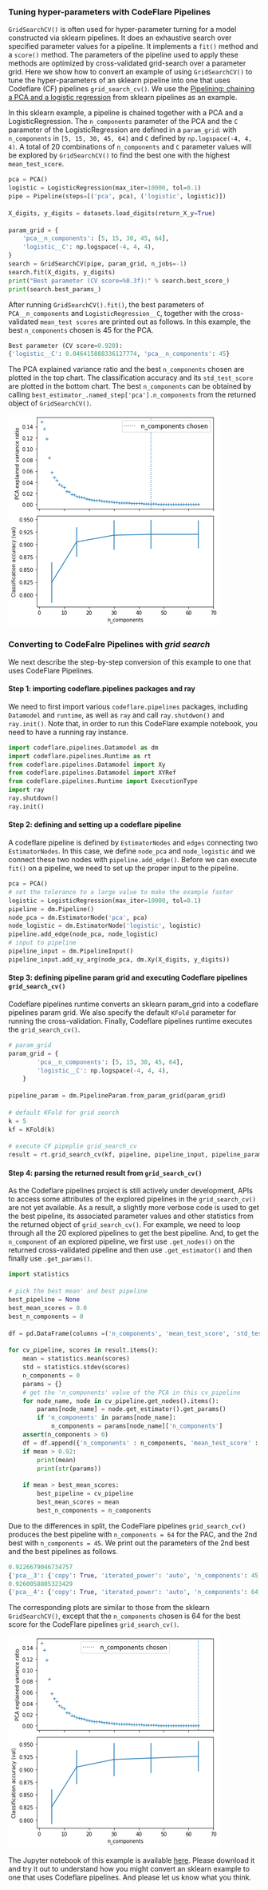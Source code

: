 <!--
{% comment %}
Copyright 2021 IBM

Licensed under the Apache License, Version 2.0 (the "License");
you may not use this file except in compliance with the License.
You may obtain a copy of the License at

http://www.apache.org/licenses/LICENSE-2.0

Unless required by applicable law or agreed to in writing, software
distributed under the License is distributed on an "AS IS" BASIS,
WITHOUT WARRANTIES OR CONDITIONS OF ANY KIND, either express or implied.
See the License for the specific language governing permissions and
limitations under the License.
{% endcomment %}
-->

### Tuning hyper-parameters with CodeFlare Pipelines

`GridSearchCV()` is often used for hyper-parameter turning for a model constructed via sklearn pipelines. It does an exhaustive search over specified parameter values for a pipeline. It implements a `fit()` method and a `score()` method. The parameters of the pipeline used to apply these methods are optimized by cross-validated grid-search over a parameter grid.
Here we show how to convert an example of using `GridSearchCV()` to tune the hyper-parameters of an sklearn pipeline into one that uses Codeflare (CF) pipelines `grid_search_cv()`. We use the [Pipelining: chaining a PCA and a logistic regression](https://scikit-learn.org/stable/auto_examples/compose/plot_digits_pipe.html#sphx-glr-auto-examples-compose-plot-digits-pipe-py) from sklearn pipelines as an example. 

In this sklearn example, a pipeline is chained together with a PCA and a LogisticRegression. The `n_components` parameter of the PCA and the `C` parameter of the LogisticRegression are defined in a `param_grid`: with `n_components` in `[5, 15, 30, 45, 64]` and `C` defined by `np.logspace(-4, 4, 4)`. A total of 20 combinations of `n_components` and `C` parameter values will be explored by `GridSearchCV()` to find the best one with the highest `mean_test_score`.

```python
pca = PCA()
logistic = LogisticRegression(max_iter=10000, tol=0.1)
pipe = Pipeline(steps=[('pca', pca), ('logistic', logistic)])

X_digits, y_digits = datasets.load_digits(return_X_y=True)

param_grid = {
    'pca__n_components': [5, 15, 30, 45, 64],
    'logistic__C': np.logspace(-4, 4, 4),
}
search = GridSearchCV(pipe, param_grid, n_jobs=-1)
search.fit(X_digits, y_digits)
print("Best parameter (CV score=%0.3f):" % search.best_score_)
print(search.best_params_)
```

After running `GridSearchCV().fit()`, the best parameters of `PCA__n_components` and `LogisticRegression__C`, together with the cross-validated `mean_test scores` are printed out as follows. In this example, the best `n_components` chosen is 45 for the PCA.

```python
Best parameter (CV score=0.920):
{'logistic__C': 0.046415888336127774, 'pca__n_components': 45}
```

The PCA explained variance ratio and the best `n_components` chosen are plotted in the top chart. The classification accuracy and its `std_test_score` are plotted in the bottom chart. The best `n_components` can be obtained by calling `best_estimator_.named_step['pca'].n_components` from the returned object of `GridSearchCV()`.

![](../images/pca_1.png)

### Converting to CodeFalre Pipelines with *grid search*


We next describe the step-by-step conversion of this example to one that uses CodeFlare Pipelines.

#### **Step 1: importing codeflare.pipelines packages and ray**

We need to first import various `codeflare.pipelines` packages, including `Datamodel` and `runtime`, as well as `ray` and call `ray.shutdwon()` and `ray.init()`. Note that, in order to run this CodeFlare example notebook, you need to have a running ray instance.

```python
import codeflare.pipelines.Datamodel as dm
import codeflare.pipelines.Runtime as rt
from codeflare.pipelines.Datamodel import Xy
from codeflare.pipelines.Datamodel import XYRef
from codeflare.pipelines.Runtime import ExecutionType
import ray
ray.shutdown()
ray.init()
```

#### **Step 2: defining and setting up a codeflare pipeline**

A codeflare pipeline is defined by `EstimatorNodes` and `edges` connecting two `EstimatorNodes`. In this case, we define `node_pca` and `node_logistic` and we connect these two nodes with `pipeline.add_edge()`. Before we can execute `fit()` on a pipeline, we need to set up the proper input to the pipeline.

```python
pca = PCA()
# set the tolerance to a large value to make the example faster
logistic = LogisticRegression(max_iter=10000, tol=0.1)
pipeline = dm.Pipeline()
node_pca = dm.EstimatorNode('pca', pca)
node_logistic = dm.EstimatorNode('logistic', logistic)
pipeline.add_edge(node_pca, node_logistic)
# input to pipeline
pipeline_input = dm.PipelineInput()
pipeline_input.add_xy_arg(node_pca, dm.Xy(X_digits, y_digits))
```

#### **Step 3: defining pipeline param grid and executing Codeflare pipelines `grid_search_cv()`** 

Codeflare pipelines runtime converts an sklearn param_grid into a codeflare pipelines param grid. We also specify the default `KFold` parameter for running the cross-validation. Finally, Codeflare pipelines runtime executes the `grid_search_cv()`.

```python
# param_grid
param_grid = {
        'pca__n_components': [5, 15, 30, 45, 64],
        'logistic__C': np.logspace(-4, 4, 4),
    }

pipeline_param = dm.PipelineParam.from_param_grid(param_grid)

# default KFold for grid search
k = 5
kf = KFold(k)

# execute CF pipeplie grid_search_cv
result = rt.grid_search_cv(kf, pipeline, pipeline_input, pipeline_param)
```

#### **Step 4: parsing the returned result from `grid_search_cv()`** 

As the Codeflare pipelines project is still actively under development, APIs to access some attributes of the explored pipelines in the `grid_search_cv()` are not yet available. As a result, a slightly more verbose code is used to get the best pipeline, its associated parameter values and other statistics from the returned object of `grid_search_cv()`. For example, we need to loop through all the 20 explored pipelines to get the best pipeline. And, to get the `n_component` of an explored pipeline, we first use `.get_nodes()` on the returned cross-validated pipeline and then use `.get_estimator()` and then finally use `.get_params()`.

```python
import statistics

# pick the best mean' and best pipeline
best_pipeline = None
best_mean_scores = 0.0
best_n_components = 0

df = pd.DataFrame(columns =('n_components', 'mean_test_score', 'std_test_score'))

for cv_pipeline, scores in result.items():
    mean = statistics.mean(scores)
    std = statistics.stdev(scores)
    n_components = 0
    params = {}
    # get the 'n_components' value of the PCA in this cv_pipeline
    for node_name, node in cv_pipeline.get_nodes().items():
        params[node_name] = node.get_estimator().get_params()
        if 'n_components' in params[node_name]:
            n_components = params[node_name]['n_components']
    assert(n_components > 0)
    df = df.append({'n_components' : n_components, 'mean_test_score' : mean, 'std_test_score' : std}, ignore_index=True)
    if mean > 0.92:
        print(mean)
        print(str(params))
        
    if mean > best_mean_scores:
        best_pipeline = cv_pipeline
        best_mean_scores = mean
        best_n_components = n_components
```

Due to the differences in split, the CodeFlare pipelines `grid_search_cv()` produces the best pipeline with `n_components = 64` for the PAC, and the 2nd best with `n_components = 45`. We print out the parameters of the 2nd best and the best pipelines as follows.

```python
0.9226679046734757
{'pca__3': {'copy': True, 'iterated_power': 'auto', 'n_components': 45, 'random_state': None, 'svd_solver': 'auto', 'tol': 0.0, 'whiten': False}, 'logistic__1': {'C': 0.046415888336127774, 'class_weight': None, 'dual': False, 'fit_intercept': True, 'intercept_scaling': 1, 'l1_ratio': None, 'max_iter': 10000, 'multi_class': 'auto', 'n_jobs': None, 'penalty': 'l2', 'random_state': None, 'solver': 'lbfgs', 'tol': 0.1, 'verbose': 0, 'warm_start': False}}
0.9260058805323429
{'pca__4': {'copy': True, 'iterated_power': 'auto', 'n_components': 64, 'random_state': None, 'svd_solver': 'auto', 'tol': 0.0, 'whiten': False}, 'logistic__1': {'C': 0.046415888336127774, 'class_weight': None, 'dual': False, 'fit_intercept': True, 'intercept_scaling': 1, 'l1_ratio': None, 'max_iter': 10000, 'multi_class': 'auto', 'n_jobs': None, 'penalty': 'l2', 'random_state': None, 'solver': 'lbfgs', 'tol': 0.1, 'verbose': 0, 'warm_start': False}}
```

The corresponding plots are similar to those from the sklearn `GridSearchCV()`, except that the `n_components` chosen is 64 for the best score for the CodeFlare pipelines `grid_search_cv()`.

![](../images/pca_2.png)

The Jupyter notebook of this example is available [here](https://github.com/project-codeflare/codeflare/blob/main/notebooks/plot_digits_pipe.ipynb). Please download it and try it out to understand how you might convert an sklearn example to one that uses Codeflare pipelines. And please let us know what you think.




